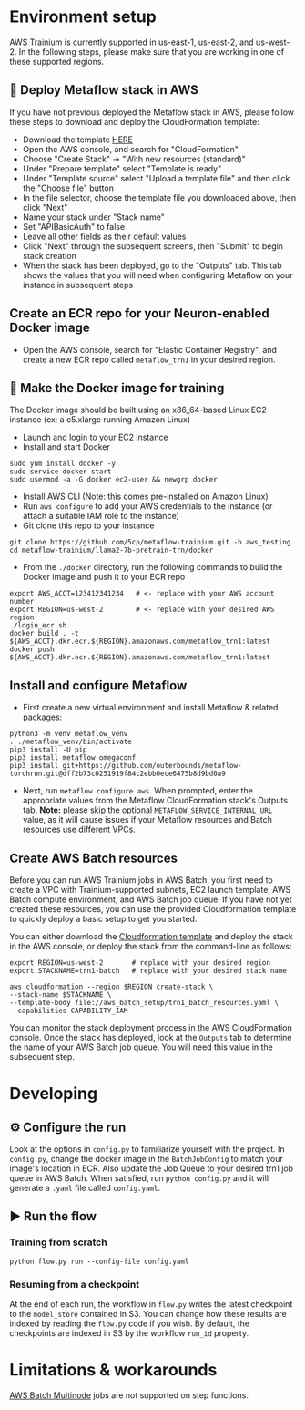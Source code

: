 # Environment setup

AWS Trainium is currently supported in us-east-1, us-east-2, and us-west-2. In the following steps, please make sure that you are working in one of these supported regions.

## 🚧 Deploy Metaflow stack in AWS
If you have not previous deployed the Metaflow stack in AWS, please follow these steps to download and deploy the CloudFormation template:
- Download the template [HERE](https://github.com/outerbounds/metaflow-tools/blob/master/aws/cloudformation/metaflow-cfn-template.yml)
- Open the AWS console, and search for "CloudFormation"
- Choose "Create Stack" -> "With new resources (standard)"
- Under "Prepare template" select "Template is ready"
- Under "Template source" select "Upload a template file" and then click the "Choose file" button
- In the file selector, choose the template file you downloaded above, then click "Next"
- Name your stack under "Stack name"
- Set "APIBasicAuth" to false
- Leave all other fields as their default values
- Click "Next" through the subsequent screens, then "Submit" to begin stack creation
- When the stack has been deployed, go to the "Outputs" tab. This tab shows the values that you will need when configuring Metaflow on your instance in subsequent steps

## Create an ECR repo for your Neuron-enabled Docker image
- Open the AWS console, search for "Elastic Container Registry", and create a new ECR repo called `metaflow_trn1` in your desired region.

## 🐳 Make the Docker image for training
The Docker image should be built using an x86_64-based Linux EC2 instance (ex: a c5.xlarge running Amazon Linux)
- Launch and login to your EC2 instance
- Install and start Docker
```
sudo yum install docker -y
sudo service docker start
sudo usermod -a -G docker ec2-user && newgrp docker
```
- Install AWS CLI (Note: this comes pre-installed on Amazon Linux)
- Run `aws configure` to add your AWS credentials to the instance (or attach a suitable IAM role to the instance)
- Git clone this repo to your instance
```
git clone https://github.com/5cp/metaflow-trainium.git -b aws_testing
cd metaflow-trainium/llama2-7b-pretrain-trn/docker
```
- From the `./docker` directory, run the following commands to build the Docker image and push it to your ECR repo 
```
export AWS_ACCT=123412341234   # <- replace with your AWS account number
export REGION=us-west-2        # <- replace with your desired AWS region
./login_ecr.sh
docker build . -t ${AWS_ACCT}.dkr.ecr.${REGION}.amazonaws.com/metaflow_trn1:latest
docker push ${AWS_ACCT}.dkr.ecr.${REGION}.amazonaws.com/metaflow_trn1:latest 
```

## Install and configure Metaflow
- First create a new virtual environment and install Metaflow & related packages:
```
python3 -m venv metaflow_venv
. ./metaflow_venv/bin/activate
pip3 install -U pip
pip3 install metaflow omegaconf
pip3 install git+https://github.com/outerbounds/metaflow-torchrun.git@dff2b73c0251919f84c2ebb0ece6475b8d9bd0a9 
```
- Next, run `metaflow configure aws`. When prompted, enter the appropriate values from the Metaflow CloudFormation stack's Outputs tab.
**Note:** please skip the optional `METAFLOW_SERVICE_INTERNAL_URL` value, as it will cause issues if your Metaflow resources and Batch resources use different VPCs.

## Create AWS Batch resources
Before you can run AWS Trainium jobs in AWS Batch, you first need to create a VPC with Trainium-supported subnets, EC2 launch template, AWS Batch compute environment, and AWS Batch job queue. If you have not yet created these resources, you can use the provided Cloudformation template to quickly deploy a basic setup to get you started.

You can either download the [Cloudformation template](./aws_batch_setup/trn1_batch_resources.yaml) and deploy the stack in the AWS console, or deploy the stack from the command-line as follows:
```
export REGION=us-west-2       # replace with your desired region
export STACKNAME=trn1-batch   # replace with your desired stack name

aws cloudformation --region $REGION create-stack \
--stack-name $STACKNAME \
--template-body file://aws_batch_setup/trn1_batch_resources.yaml \
--capabilities CAPABILITY_IAM
```

You can monitor the stack deployment process in the AWS CloudFormation console. Once the stack has deployed, look at the `Outputs` tab to determine the name of your AWS Batch job queue. You will need this value in the subsequent step.

# Developing

## ⚙️ Configure the run
Look at the options in `config.py` to familiarize yourself with the project.
In `config.py`, change the docker image in the `BatchJobConfig` to match your image's location in ECR. Also update the Job Queue to your desired trn1 job queue in AWS Batch.
When satisfied, run `python config.py` and it will generate a `.yaml` file called `config.yaml`.

## ▶️ Run the flow
### Training from scratch
```
python flow.py run --config-file config.yaml
```

### Resuming from a checkpoint
At the end of each run, the workflow in `flow.py` writes the latest checkpoint to the `model_store` contained in S3. 
You can change how these results are indexed by reading the `flow.py` code if you wish. 
By default, the checkpoints are indexed in S3 by the workflow `run_id` property. 

# Limitations & workarounds
[AWS Batch Multinode](https://docs.aws.amazon.com/batch/latest/userguide/multi-node-parallel-jobs.html) jobs are not supported on step functions.
